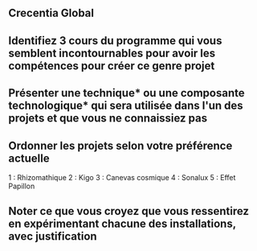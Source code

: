## Crecentia Global

## Identifiez 3 cours du programme qui vous semblent incontournables pour avoir les compétences pour créer ce genre projet


## Présenter une technique* ou une composante technologique* qui sera utilisée dans l'un des projets et que vous ne connaissiez pas


## Ordonner les projets selon votre préférence actuelle
1 : Rhizomathique
2 : Kigo
3 : Canevas cosmique
4 : Sonalux
5 : Effet Papillon


## Noter ce que vous croyez que vous ressentirez en expérimentant chacune des installations, avec justification

